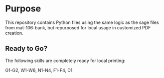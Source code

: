 # Purpose
This repository contains Python files using the same logic as the sage files from mat-106-bank, but repurposed for local usage in customized PDF creation.

## Ready to Go?
The following skills are completely ready for local printing:

G1-G2, W1-W6, N1-N4, F1-F4, D1

